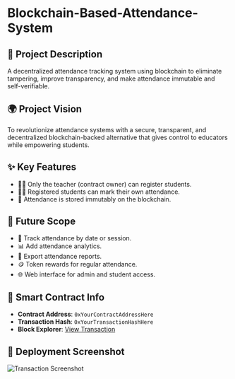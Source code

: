 # Blockchain-Based-Attendance-System

## 📄 Project Description
A decentralized attendance tracking system using blockchain to eliminate tampering, improve transparency, and make attendance immutable and self-verifiable.

## 🌍 Project Vision
To revolutionize attendance systems with a secure, transparent, and decentralized blockchain-backed alternative that gives control to educators while empowering students.

## ✨ Key Features
- 👨‍🏫 Only the teacher (contract owner) can register students.
- 🧑‍🎓 Registered students can mark their own attendance.
- 🔐 Attendance is stored immutably on the blockchain.

## 🔮 Future Scope
- 📆 Track attendance by date or session.
- 📊 Add attendance analytics.
- 🧾 Export attendance reports.
- 🪙 Token rewards for regular attendance.
- 🌐 Web interface for admin and student access.

## 🔗 Smart Contract Info

- **Contract Address**: `0xYourContractAddressHere`
- **Transaction Hash**: `0xYourTransactionHashHere`
- **Block Explorer**: [View Transaction](https://sepolia.etherscan.io/tx/0xYourTransactionHashHere)

## 📸 Deployment Screenshot

![Transaction Screenshot](./Contracts/deployment_screenshot.png)
